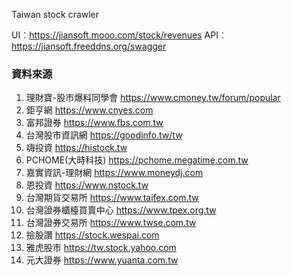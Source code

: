 
Taiwan stock crawler

UI︰https://jiansoft.mooo.com/stock/revenues
API︰https://jiansoft.freeddns.org/swagger 

### 資料來源
1. 理財寶-股市爆料同學會 https://www.cmoney.tw/forum/popular
2. 鉅亨網 https://www.cnyes.com
3. 富邦證券 https://www.fbs.com.tw
4. 台灣股市資訊網 https://goodinfo.tw/tw
5. 嗨投資 https://histock.tw
6. PCHOME(大時科技) https://pchome.megatime.com.tw
7. 嘉實資訊-理財網 https://www.moneydj.com
8. 恩投資 https://www.nstock.tw
9. 台灣期貨交易所 https://www.taifex.com.tw
10. 台灣證券櫃檯買賣中心 https://www.tpex.org.tw
11. 台灣證券交易所 https://www.twse.com.tw
12. 撿股讚 https://stock.wespai.com
13. 雅虎股市 https://tw.stock.yahoo.com
14. 元大證券 https://www.yuanta.com.tw
